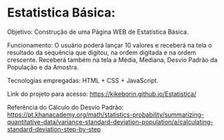 # Estatistica Básica:

Objetivo:
  Construção de uma Página WEB de Estatística Básica. 
  
Funcionamento:
  O usuário poderá lançar 10 valores e receberá na tela o resultado da sequência que digitou, na ordem digitada e na ordem crescente. Receberá também na tela a Média, Mediana, Desvio Padrão da População e da Amostra.
  
Tecnologias empregadas: HTML + CSS + JavaScript.
  
Link do projeto para acesso:
  https://kikeborin.github.io/Estatistica/

Referência do Cálculo do Desvio Padrão:
  https://pt.khanacademy.org/math/statistics-probability/summarizing-quantitative-data/variance-standard-deviation-population/a/calculating-standard-deviation-step-by-step
